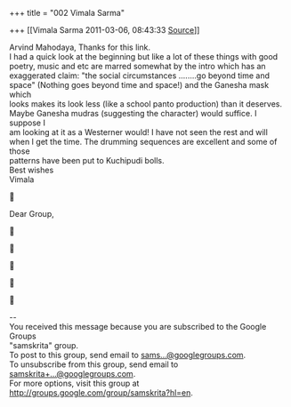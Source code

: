 +++
title = "002 Vimala Sarma"

+++
[[Vimala Sarma	2011-03-06, 08:43:33 [Source](https://groups.google.com/g/samskrita/c/9KhJVtTK4Dk)]]



Arvind Mahodaya, Thanks for this link.  
I had a quick look at the beginning but like a lot of these things with good  
poetry, music and etc are marred somewhat by the intro which has an  
exaggerated claim: "the social circumstances ........go beyond time and  
space" (Nothing goes beyond time and space!) and the Ganesha mask which  
looks makes its look less (like a school panto production) than it deserves.  
Maybe Ganesha mudras (suggesting the character) would suffice. I suppose I  
am looking at it as a Westerner would! I have not seen the rest and will  
when I get the time. The drumming sequences are excellent and some of those  
patterns have been put to Kuchipudi bolls.  
Best wishes  
Vimala



Dear Group,











--  
You received this message because you are subscribed to the Google Groups  
"samskrita" group.  
To post to this group, send email to [sams...@googlegroups.com]().  
To unsubscribe from this group, send email to  
[samskrita+...@googlegroups.com]().  
For more options, visit this group at  
<http://groups.google.com/group/samskrita?hl=en>.

